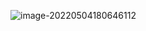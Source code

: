 ![image-20220504180646112](/Users/litian/Documents/lian2077/documents/documents/Spring-Security/images/image-20220504180646112.png)

